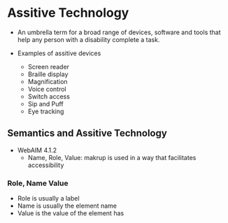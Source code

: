 # Assitive Technology

- An umbrella term for a broad range of devices, software and tools that help any person with a disability complete a task.



- Examples of assitive devices
  - Screen reader
  - Braille display
  - Magnification
  - Voice control
  - Switch access
  - Sip and Puff
  - Eye tracking



## Semantics and Assitive Technology

- WebAIM 4.1.2
  - Name, Role, Value: makrup is used in a way that facilitates accessibility



### Role, Name Value

- Role is usually a label
- Name is usually the element name
- Value is the value of the element has